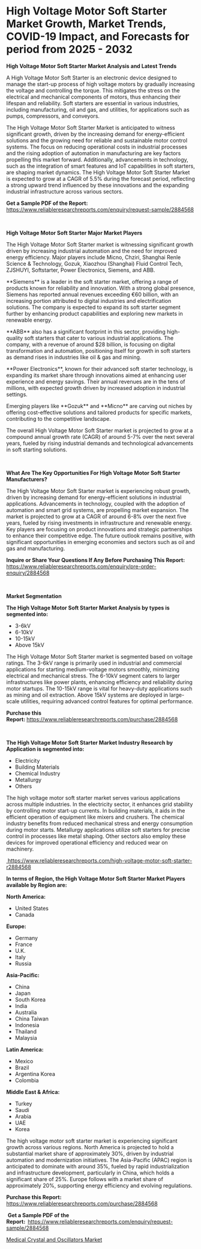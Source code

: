 <p><h1>High Voltage Motor Soft Starter Market Growth, Market Trends, COVID-19 Impact, and Forecasts for period from 2025 - 2032</h1></p><p><strong>High Voltage Motor Soft Starter Market Analysis and Latest Trends</strong></p>
<p><p>A High Voltage Motor Soft Starter is an electronic device designed to manage the start-up process of high voltage motors by gradually increasing the voltage and controlling the torque. This mitigates the stress on the electrical and mechanical components of motors, thus enhancing their lifespan and reliability. Soft starters are essential in various industries, including manufacturing, oil and gas, and utilities, for applications such as pumps, compressors, and conveyors.</p><p>The High Voltage Motor Soft Starter Market is anticipated to witness significant growth, driven by the increasing demand for energy-efficient solutions and the growing need for reliable and sustainable motor control systems. The focus on reducing operational costs in industrial processes and the rising adoption of automation in manufacturing are key factors propelling this market forward. Additionally, advancements in technology, such as the integration of smart features and IoT capabilities in soft starters, are shaping market dynamics. The High Voltage Motor Soft Starter Market is expected to grow at a CAGR of 5.5% during the forecast period, reflecting a strong upward trend influenced by these innovations and the expanding industrial infrastructure across various sectors.</p></p>
<p><strong>Get a Sample PDF of the Report:&nbsp;</strong> <a href="https://www.reliableresearchreports.com/enquiry/request-sample/2884568?utm_campaign=3207&utm_medium=2&utm_source=Github&utm_content=ia&utm_term=13032025&utm_id=high-voltage-motor-soft-starter">https://www.reliableresearchreports.com/enquiry/request-sample/2884568</a></p>
<p>&nbsp;</p>
<p><strong>High Voltage Motor Soft Starter Major Market Players</strong></p>
<p><p>The High Voltage Motor Soft Starter market is witnessing significant growth driven by increasing industrial automation and the need for improved energy efficiency. Major players include Micno, Chziri, Shanghai Renle Science & Technology, Gozuk, Xiaozhou (Shanghai) Fluid Control Tech, ZJSHUYI, Softstarter, Power Electronics, Siemens, and ABB.</p><p>**Siemens** is a leader in the soft starter market, offering a range of products known for reliability and innovation. With a strong global presence, Siemens has reported annual revenues exceeding €60 billion, with an increasing portion attributed to digital industries and electrification solutions. The company is expected to expand its soft starter segment further by enhancing product capabilities and exploring new markets in renewable energy.</p><p>**ABB** also has a significant footprint in this sector, providing high-quality soft starters that cater to various industrial applications. The company, with a revenue of around $28 billion, is focusing on digital transformation and automation, positioning itself for growth in soft starters as demand rises in industries like oil & gas and mining.</p><p>**Power Electronics**, known for their advanced soft starter technology, is expanding its market share through innovations aimed at enhancing user experience and energy savings. Their annual revenues are in the tens of millions, with expected growth driven by increased adoption in industrial settings.</p><p>Emerging players like **Gozuk** and **Micno** are carving out niches by offering cost-effective solutions and tailored products for specific markets, contributing to the competitive landscape.</p><p>The overall High Voltage Motor Soft Starter market is projected to grow at a compound annual growth rate (CAGR) of around 5-7% over the next several years, fueled by rising industrial demands and technological advancements in soft starting solutions.</p></p>
<p>&nbsp;</p>
<p><strong>What Are The Key Opportunities For High Voltage Motor Soft Starter Manufacturers?</strong></p>
<p><p>The High Voltage Motor Soft Starter market is experiencing robust growth, driven by increasing demand for energy-efficient solutions in industrial applications. Advancements in technology, coupled with the adoption of automation and smart grid systems, are propelling market expansion. The market is projected to grow at a CAGR of around 6-8% over the next five years, fueled by rising investments in infrastructure and renewable energy. Key players are focusing on product innovations and strategic partnerships to enhance their competitive edge. The future outlook remains positive, with significant opportunities in emerging economies and sectors such as oil and gas and manufacturing.</p></p>
<p><strong>Inquire or Share Your Questions If Any Before Purchasing This Report:</strong> <a href="https://www.reliableresearchreports.com/enquiry/pre-order-enquiry/2884568?utm_campaign=3207&utm_medium=2&utm_source=Github&utm_content=ia&utm_term=13032025&utm_id=high-voltage-motor-soft-starter">https://www.reliableresearchreports.com/enquiry/pre-order-enquiry/2884568</a></p>
<p>&nbsp;</p>
<p><strong>Market Segmentation</strong></p>
<p><strong>The High Voltage Motor Soft Starter Market Analysis by types is segmented into:</strong></p>
<p><ul><li>3-6kV</li><li>6-10kV</li><li>10-15kV</li><li>Above 15kV</li></ul></p>
<p><p>The High Voltage Motor Soft Starter market is segmented based on voltage ratings. The 3-6kV range is primarily used in industrial and commercial applications for starting medium-voltage motors smoothly, minimizing electrical and mechanical stress. The 6-10kV segment caters to larger infrastructures like power plants, enhancing efficiency and reliability during motor startups. The 10-15kV range is vital for heavy-duty applications such as mining and oil extraction. Above 15kV systems are deployed in large-scale utilities, requiring advanced control features for optimal performance.</p></p>
<p><strong>Purchase this Report:&nbsp;</strong><a href="https://www.reliableresearchreports.com/purchase/2884568?utm_campaign=3207&utm_medium=2&utm_source=Github&utm_content=ia&utm_term=13032025&utm_id=high-voltage-motor-soft-starter">https://www.reliableresearchreports.com/purchase/2884568</a></p>
<p>&nbsp;</p>
<p><strong>The High Voltage Motor Soft Starter Market Industry Research by Application is segmented into:</strong></p>
<p><ul><li>Electricity</li><li>Building Materials</li><li>Chemical Industry</li><li>Metallurgy</li><li>Others</li></ul></p>
<p><p>The high voltage motor soft starter market serves various applications across multiple industries. In the electricity sector, it enhances grid stability by controlling motor start-up currents. In building materials, it aids in the efficient operation of equipment like mixers and crushers. The chemical industry benefits from reduced mechanical stress and energy consumption during motor starts. Metallurgy applications utilize soft starters for precise control in processes like metal shaping. Other sectors also employ these devices for improved operational efficiency and reduced wear on machinery.</p></p>
<p><a href="https://www.reliableresearchreports.com/high-voltage-motor-soft-starter-r2884568?utm_campaign=3207&utm_medium=2&utm_source=Github&utm_content=ia&utm_term=13032025&utm_id=high-voltage-motor-soft-starter">&nbsp;https://www.reliableresearchreports.com/high-voltage-motor-soft-starter-r2884568</a></p>
<p><strong>In terms of Region, the High Voltage Motor Soft Starter Market Players available by Region are:</strong></p>
<p>
    <p> <strong> North America: </strong>
        <ul>
            <li>United States</li>
            <li>Canada</li>
        </ul>
        </p> 
    <p> <strong> Europe: </strong>
        <ul>
            <li>Germany</li>
            <li>France</li>
            <li>U.K.</li>
            <li>Italy</li>
            <li>Russia</li>
        </ul>
        </p> 
    <p> <strong> Asia-Pacific: </strong>
        <ul>
            <li>China</li>
            <li>Japan</li>
            <li>South Korea</li>
            <li>India</li>
            <li>Australia</li>
            <li>China Taiwan</li>
            <li>Indonesia</li>
            <li>Thailand</li>
            <li>Malaysia</li>
        </ul>
        </p> 
    <p> <strong> Latin America: </strong>
        <ul>
            <li>Mexico</li>
            <li>Brazil</li>
            <li>Argentina Korea</li>
            <li>Colombia</li>
        </ul>
        </p> 
    <p> <strong> Middle East & Africa: </strong>
        <ul>
            <li>Turkey</li>
            <li>Saudi</li>
            <li>Arabia</li>
            <li>UAE</li>
            <li>Korea</li>
        </ul>
    </p>
    </p>
<p><p>The high voltage motor soft starter market is experiencing significant growth across various regions. North America is projected to hold a substantial market share of approximately 30%, driven by industrial automation and modernization initiatives. The Asia-Pacific (APAC) region is anticipated to dominate with around 35%, fueled by rapid industrialization and infrastructure development, particularly in China, which holds a significant share of 25%. Europe follows with a market share of approximately 20%, supporting energy efficiency and evolving regulations.</p></p>
<p><strong>Purchase this Report: </strong><a href="https://www.reliableresearchreports.com/purchase/2884568?utm_campaign=3207&utm_medium=2&utm_source=Github&utm_content=ia&utm_term=13032025&utm_id=high-voltage-motor-soft-starter">https://www.reliableresearchreports.com/purchase/2884568</a></p>
<p>&nbsp;<strong>Get a Sample PDF of the Report:&nbsp;&nbsp;</strong><a href="https://www.reliableresearchreports.com/enquiry/request-sample/2884568?utm_campaign=3207&utm_medium=2&utm_source=Github&utm_content=ia&utm_term=13032025&utm_id=high-voltage-motor-soft-starter">https://www.reliableresearchreports.com/enquiry/request-sample/2884568</a></p>
<p><strong></strong></p>
<p><p><a href="https://github.com/biyajausenik/Market-Research-Report-List-1/blob/main/medical-crystal-and-oscillators-market.md?utm_campaign=3207&utm_medium=2&utm_source=Github&utm_content=ia&utm_term=13032025&utm_id=high-voltage-motor-soft-starter">Medical Crystal and Oscillators Market</a></p></p>